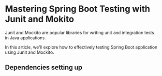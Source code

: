 # Mastering Spring Boot Testing with Junit and Mokito

Junit and Mockito are popular libraries for writing unit and integration tests in Java applications.

In this article, we'll explore how to effectively testing Spring Boot application using Junit and Mockito.

## Dependencies setting up


